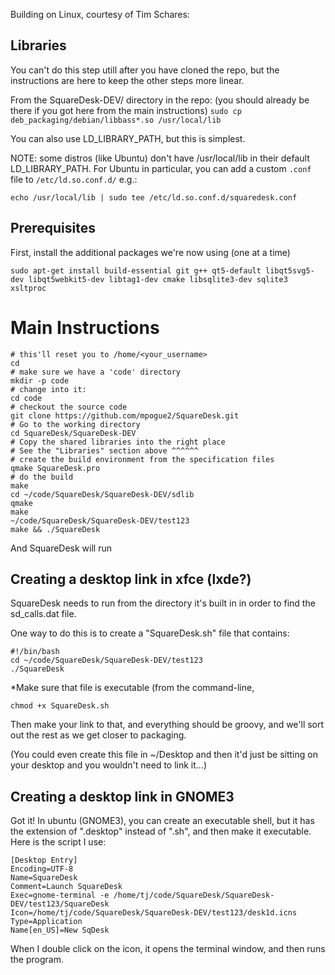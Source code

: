 Building on Linux, courtesy of Tim Schares:

## Libraries

You can't do this step utill after you have cloned the repo,
 but the instructions are here to keep the other steps more linear.

From the SquareDesk-DEV/ directory in the repo: (you should already be
 there if you got here from the main instructions)
`sudo cp deb_packaging/debian/libbass*.so /usr/local/lib`

You can also use LD_LIBRARY_PATH, but this is simplest.

NOTE: some distros (like Ubuntu) don't have /usr/local/lib in
 their default LD_LIBRARY_PATH. For Ubuntu in particular, you can
 add a custom `.conf` file to `/etc/ld.so.conf.d/` e.g.:

 `echo /usr/local/lib | sudo tee /etc/ld.so.conf.d/squaredesk.conf`

## Prerequisites

First, install the additional packages we're now using (one at a time)

`sudo apt-get install build-essential git g++ qt5-default libqt5svg5-dev libqt5webkit5-dev libtag1-dev cmake libsqlite3-dev sqlite3 xsltproc`

# Main Instructions
```
# this'll reset you to /home/<your_username>
cd
# make sure we have a 'code' directory
mkdir -p code
# change into it:
cd code
# checkout the source code
git clone https://github.com/mpogue2/SquareDesk.git
# Go to the working directory
cd SquareDesk/SquareDesk-DEV
# Copy the shared libraries into the right place
# See the "Libraries" section above ^^^^^^
# create the build environment from the specification files
qmake SquareDesk.pro
# do the build
make
cd ~/code/SquareDesk/SquareDesk-DEV/sdlib
qmake
make
~/code/SquareDesk/SquareDesk-DEV/test123
make && ./SquareDesk
```

And SquareDesk will run


## Creating a desktop link in xfce (lxde?)

SquareDesk needs to run from the directory it's built in in order to
find the sd_calls.dat file.

One way to do this is to create a "SquareDesk.sh" file that
contains:

```
#!/bin/bash
cd ~/code/SquareDesk/SquareDesk-DEV/test123
./SquareDesk
```

*Make sure that file is executable (from the command-line,

`chmod +x SquareDesk.sh`

Then make your link to that, and everything should be groovy, and we'll
sort out the rest as we get closer to packaging.

(You could even create this file in ~/Desktop and then it'd just be
sitting on your desktop and you wouldn't need to link it...)

## Creating a desktop link in GNOME3

Got it!  In ubuntu (GNOME3), you can create an executable shell, but it has the extension of ".desktop" instead of ".sh", and then make it executable.  Here is the script I use:

```
[Desktop Entry]
Encoding=UTF-8
Name=SquareDesk
Comment=Launch SquareDesk
Exec=gnome-terminal -e /home/tj/code/SquareDesk/SquareDesk-DEV/test123/SquareDesk
Icon=/home/tj/code/SquareDesk/SquareDesk-DEV/test123/desk1d.icns
Type=Application
Name[en_US]=New SqDesk
```

When I double click on the icon, it opens the terminal window, and then runs the program.
